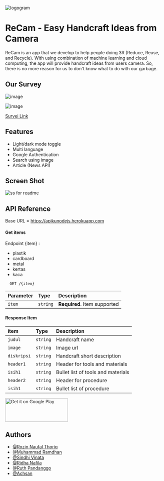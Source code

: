 
![logogram](https://user-images.githubusercontent.com/66616896/173228805-f9aac46c-4e77-4545-884c-cb7fc52c8849.png)


# ReCam - Easy Handcraft Ideas from Camera

ReCam is an app that we develop to help people doing 3R (Reduce, Reuse, and Recycle). 
With using combination of machine learning and cloud computing, the app will provide 
handcraft ideas from users camera. So, there is no more reason for us to don't know what to 
do with our garbage.

## Our Survey 

![image](https://user-images.githubusercontent.com/99315609/168441941-168e4f5e-4528-45fe-9155-20bef1b9761b.png)


![image](https://user-images.githubusercontent.com/99315609/168442021-666fa1ee-6df9-4bcd-95a4-eab62ac5decb.png)

[Survei Link](https://docs.google.com/spreadsheets/d/1UO7aOhctn6PdEA-bnhfbERMvbi46cLSGA2PedxdHd7g/edit?usp=sharing)

## Features

- Light/dark mode toggle
- Multi language
- Google Authentication
- Search using image
- Article (News API)

## Screen Shot
![ss for readme](https://user-images.githubusercontent.com/66616896/173229129-4d0c4fdf-31c9-4f86-a928-fac52d0a1035.png)


## API Reference
Base URL = https://apikunodejs.herokuapp.com
 
#### Get items
Endpoint {item} : 
- plastik
- cardboard
- metal
- kertas
- kaca

```http
  GET /{item}
```

| Parameter | Type     | Description                |
| :-------- | :------- | :------------------------- |
| `item` | `string` | **Required**. Item supported  |

#### Response Item

| item | Type     | Description                       |
| :-------- | :------- | :-------------------------------- |
| `judul`      | `string` | Handcraft name |
|`image`    |`string`|Image url|
|`diskripsi`|`string`|Handcraft short description|
|`header1`|`string`|Header for tools and materials|
|`isih1`|`string`|Bullet list of tools and materials|
|`header2`|`string`|Header for procedure|
|`isih1`|`string`|Bullet list of procedure|

<a href='https://play.google.com/store/apps/details?id=com.dhandev.recam'><img alt='Get it on Google Play' src='https://play.google.com/intl/en_us/badges/images/generic/en_badge_web_generic.png' width='200' height='75' /></a>

## Authors

- [@Rozin Naufal Thoriq](https://github.com/rozinnaufal)
- [@Muhammad Ramdhan](https://github.com/Dhanfinix)
- [@Sindhi Vinata](https://github.com/SindhiVinata)
- [@Ridha Nafila](https://github.com/ridhanafila)
- [@Ruth Pandanggo](https://github.com/Ruthap27)
- [@Achsan](https://github.com/achsanymous)
